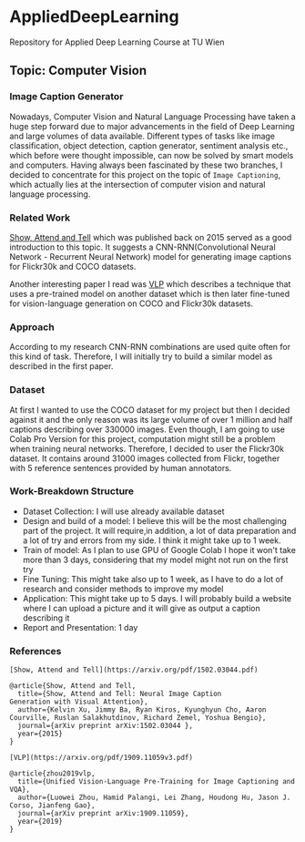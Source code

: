 # AppliedDeepLearning
Repository for Applied Deep Learning Course at TU Wien


## Topic: Computer Vision  
### Image Caption Generator

Nowadays, Computer Vision and Natural Language Processing have taken a huge step forward due to major advancements in the field of Deep Learning and large volumes of data available. Different types of tasks like image classification, object detection, caption generator, sentiment analysis etc., which before were thought impossible, can now be solved by smart models and computers. 
Having always been fascinated by these two branches, I decided to concentrate for this project on the topic of `Image Captioning`, which actually lies at the intersection of computer vision and natural language processing.


### Related Work

[Show, Attend and Tell](https://arxiv.org/pdf/1502.03044.pdf) which was published back on 2015 served as a good introduction to this topic. It suggests a CNN-RNN(Convolutional Neural Network - Recurrent Neural Network) model for generating image captions for Flickr30k and COCO datasets.

Another interesting paper I read was [VLP](https://arxiv.org/pdf/1909.11059v3.pdf) which describes a technique that uses a pre-trained model on another dataset which is then later fine-tuned for vision-language generation on COCO and Flickr30k datasets.


### Approach

According to my research CNN-RNN combinations are used quite often for this kind of task. Therefore, I will initially try to build a similar model as described in the first paper. 


### Dataset
At first I wanted to use the COCO dataset for my project but then I decided against it and the only reason was its large volume of over 1 million and half captions describing over 330000 images. Even though, I am going to use Colab Pro Version for this project, computation might still be a problem when training neural networks. Therefore, I decided to user the Flickr30k dataset. It contains around 31000 images collected from Flickr, together with 5 reference sentences provided by human annotators.


### Work-Breakdown Structure

- Dataset Collection: I will use already available dataset
- Design and build of a model: I believe this will be the most challenging part of the project. It will require,in addition, a lot of data preparation and a lot of try and errors from my side. I think it might take up to 1 week.
- Train of model: As I plan to use GPU of Google Colab I hope it won't take more than 3 days, considering that my model might not run on the first try
- Fine Tuning: This might take also up to 1 week, as I have to do a lot of research and consider methods to improve my model
- Application: This might take up to 5 days. I will probably build a website where I can upload a picture and it will give as output a caption describing it
- Report and Presentation: 1 day


### References

```
[Show, Attend and Tell](https://arxiv.org/pdf/1502.03044.pdf)

@article{Show, Attend and Tell,
  title={Show, Attend and Tell: Neural Image Caption
Generation with Visual Attention},
  author={Kelvin Xu, Jimmy Ba, Ryan Kiros, Kyunghyun Cho, Aaron Courville, Ruslan Salakhutdinov, Richard Zemel, Yoshua Bengio},
  journal={arXiv preprint arXiv:1502.03044 },
  year={2015}
}

[VLP](https://arxiv.org/pdf/1909.11059v3.pdf)

@article{zhou2019vlp,
  title={Unified Vision-Language Pre-Training for Image Captioning and VQA},
  author={Luowei Zhou, Hamid Palangi, Lei Zhang, Houdong Hu, Jason J. Corso, Jianfeng Gao},
  journal={arXiv preprint arXiv:1909.11059},
  year={2019}
}
```





